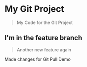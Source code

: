 # My Git Project

> My Code for the Git Project

## I'm in the feature branch

> Another new feature again

Made changes for Git Pull Demo
